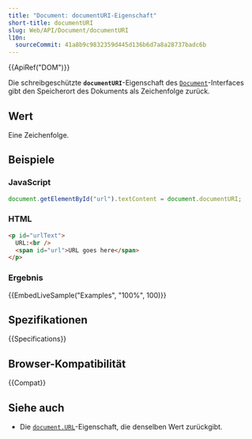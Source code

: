 ```yaml
---
title: "Document: documentURI-Eigenschaft"
short-title: documentURI
slug: Web/API/Document/documentURI
l10n:
  sourceCommit: 41a8b9c9832359d445d136b6d7a8a28737badc6b
---
```


{{ApiRef("DOM")}}

Die schreibgeschützte **`documentURI`**-Eigenschaft des [`Document`](/de/docs/Web/API/Document)-Interfaces gibt den Speicherort des Dokuments als Zeichenfolge zurück.

## Wert

Eine Zeichenfolge.

## Beispiele

### JavaScript

```js
document.getElementById("url").textContent = document.documentURI;
```

### HTML

```html
<p id="urlText">
  URL:<br />
  <span id="url">URL goes here</span>
</p>
```

### Ergebnis

{{EmbedLiveSample("Examples", "100%", 100)}}

## Spezifikationen

{{Specifications}}

## Browser-Kompatibilität

{{Compat}}

## Siehe auch

- Die [`document.URL`](/de/docs/Web/API/Document/URL)-Eigenschaft, die denselben Wert zurückgibt.
